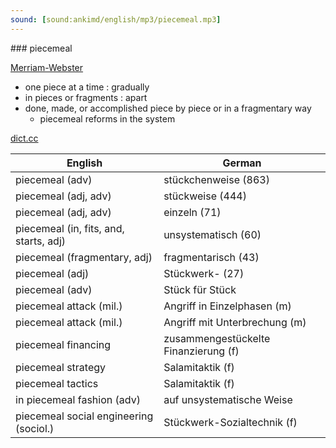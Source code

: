 ```yaml
---
sound: [sound:ankimd/english/mp3/piecemeal.mp3]
---
```


\### piecemeal

[Merriam-Webster](https://www.merriam-webster.com/dictionary/piecemeal)

- one piece at a time : gradually
- in pieces or fragments : apart
- done, made, or accomplished piece by piece or in a fragmentary way
    - piecemeal reforms in the system

[dict.cc](https://www.dict.cc/piecemeal)

| English        | German       |
| -------------- | ------------ |
| piecemeal (adv) | stückchenweise (863) |
| piecemeal (adj, adv) | stückweise (444) |
| piecemeal (adj, adv) | einzeln (71) |
| piecemeal (in, fits, and, starts, adj) | unsystematisch (60) |
| piecemeal (fragmentary, adj) | fragmentarisch (43) |
| piecemeal (adj) | Stückwerk- (27) |
| piecemeal (adv) | Stück für Stück |
| piecemeal attack (mil.) | Angriff in Einzelphasen (m) |
| piecemeal attack (mil.) | Angriff mit Unterbrechung (m) |
| piecemeal financing | zusammengestückelte Finanzierung (f) |
| piecemeal strategy | Salamitaktik (f) |
| piecemeal tactics | Salamitaktik (f) |
| in piecemeal fashion (adv) | auf unsystematische Weise |
| piecemeal social engineering (sociol.) | Stückwerk-Sozialtechnik (f) |
